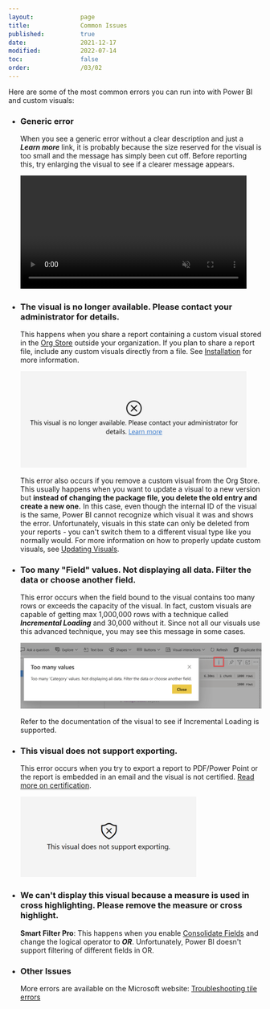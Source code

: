 ```yaml
---
layout:             page
title:              Common Issues
published:          true
date:               2021-12-17
modified:           2022-07-14
toc:                false
order:              /03/02
---
```

Here are some of the most common errors you can run into with Power BI and custom visuals:

- ### Generic error
    When you see a generic error without a clear description and just a ***Learn more*** link, it is probably because the size reserved for the visual is too small and the message has simply been cut off. Before reporting this, try enlarging the visual to see if a clearer message appears.

    <video src="images/generic-error.mp4" width="450" autoplay loop muted></video>

- ### The visual is no longer available. Please contact your administrator for details.
    This happens when you share a report containing a custom visual stored in the [Org Store](../get-started/org-store.md) outside your organization. If you plan to share a report file, include any custom visuals directly from a file. See [Installation](../get-started/installation.md) for more information.  

    <img src="images/visual-no-longer-available.png" width="450">

    This error also occurs if you remove a custom visual from the Org Store. This usually happens when you want to update a visual to a new version but **instead of changing the package file, you delete the old entry and create a new one.** In this case, even though the internal ID of the visual is the same, Power BI cannot recognize which visual it was and shows the error. Unfortunately, visuals in this state can only be deleted from your reports - you can't switch them to a different visual type like you normally would. For more information on how to properly update custom visuals, see [Updating Visuals](../get-started/updating.md).

- ### Too many "Field" values. Not displaying all data. Filter the data or choose another field.
    This error occurs when the field bound to the visual contains too many rows or exceeds the capacity of the visual. In fact, custom visuals are capable of getting max 1,000,000 rows with a technique called ***Incremental Loading*** and 30,000 without it. Since not all our visuals use this advanced technique, you may see this message in some cases. 

    <img src="images/too-many-values.png" width="700">
    
    Refer to the documentation of the visual to see if Incremental Loading is supported.
    
- ### This visual does not support exporting.  
    This error occurs when you try to export a report to PDF/Power Point or the report is embedded in an email and the visual is not certified. [Read more on certification](../certification.md).
    
    <img src="../issues/images/not-support-exporting.png" width="350">

- ### We can't display this visual because a measure is used in cross highlighting. Please remove the measure or cross highlight.
    **Smart Filter Pro**: This happens when you enable [Consolidate Fields](../smart-filter-pro/options/mode/consolidate-fields.md) and change the logical operator to ***OR***. Unfortunately, Power BI doesn't support filtering of different fields in OR.

- ### Other Issues  

    More errors are available on the Microsoft website: [Troubleshooting tile errors](https://learn.microsoft.com/en-us/power-bi/connect-data/refresh-troubleshooting-tile-errors)

